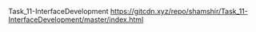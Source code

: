 Task_11-InterfaceDevelopment
https://gitcdn.xyz/repo/shamshir/Task_11-InterfaceDevelopment/master/index.html
